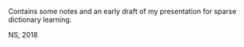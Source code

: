 Contains some notes and an early draft of my presentation for sparse dictionary learning. 


NS, 2018
